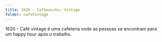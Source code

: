 ```yaml
---
title: 1620 - Caf&eacute; Vintage
folder: cafeVintage
---
```


1620 -  Caf&eacute; vintage &eacute; uma cafeteria onde as pessoas se encontram para um happy hour ap&oacute;s o trabalho.
